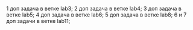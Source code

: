 1 доп задача в ветке lab3;
2 доп задача в ветке lab4;
3 доп задача в ветке lab5;
4 доп задача в ветке lab6;
5 доп задача в ветке lab8;
6 и 7 доп задачи в ветке lab11;
